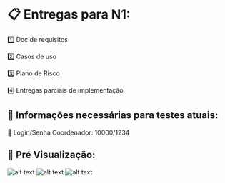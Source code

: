 # :clipboard: **Entregas para N1:**

:one: Doc de requisitos

:two: Casos de uso

:three: Plano de Risco

:four: Entregas parciais de implementação


## :key: **Informações necessárias para testes atuais:**

:closed_lock_with_key: Login/Senha Coordenador: 10000/1234

## :eyes: **Pré Visualização:**

![alt text](https://user-images.githubusercontent.com/60760405/163730757-4c601dbb-8edf-4633-8a13-ae8503f47732.png)
![alt text](https://user-images.githubusercontent.com/60760405/163730756-8d43cf1e-dd6a-4d47-8ec1-c983b0f501a1.png)
![alt text](https://user-images.githubusercontent.com/60760405/163730754-f3ac322a-ccba-4515-9f40-968ecf8a3f8d.png)



